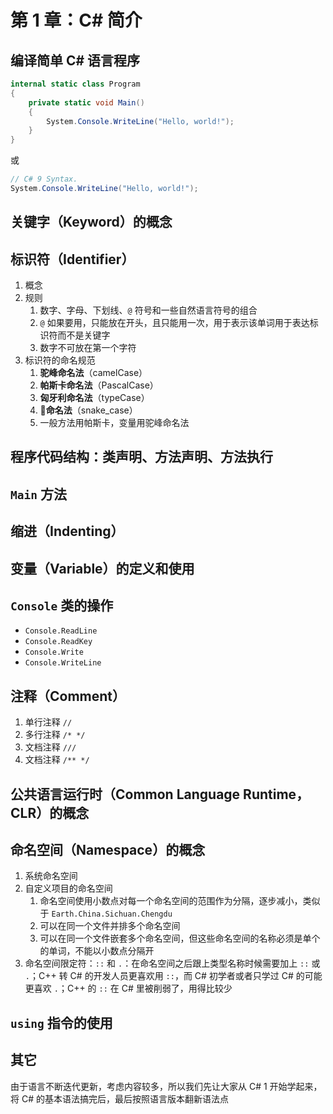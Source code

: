 # 第 1 章：C# 简介

## 编译简单 C# 语言程序

```csharp
internal static class Program
{
    private static void Main()
    {
        System.Console.WriteLine("Hello, world!");
    }
}
```

或

```csharp
// C# 9 Syntax.
System.Console.WriteLine("Hello, world!");
```

## **关键字**（Keyword）的概念

## **标识符**（Identifier）

1. 概念
2. 规则
   1. 数字、字母、下划线、`@` 符号和一些自然语言符号的组合
   2. `@` 如果要用，只能放在开头，且只能用一次，用于表示该单词用于表达标识符而不是关键字
   3. 数字不可放在第一个字符
3. 标识符的命名规范
   1. **驼峰命名法**（camelCase）
   2. **帕斯卡命名法**（PascalCase）
   3. **匈牙利命名法**（typeCase）
   4. **🐍命名法**（snake_case）
   5. 一般方法用帕斯卡，变量用驼峰命名法

## 程序代码结构：类声明、方法声明、方法执行

## `Main` 方法

## **缩进**（Indenting）

## **变量**（Variable）的定义和使用

## `Console` 类的操作

* `Console.ReadLine`
* `Console.ReadKey`
* `Console.Write`
* `Console.WriteLine`

## **注释**（Comment）

1. 单行注释 `//`
2. 多行注释 `/* */`
3. 文档注释 `///`
4. 文档注释 `/** */`

## **公共语言运行时**（Common Language Runtime，CLR）的概念

## **命名空间**（Namespace）的概念

  1. 系统命名空间
  2. 自定义项目的命名空间
     1. 命名空间使用小数点对每一个命名空间的范围作为分隔，逐步减小，类似于 `Earth.China.Sichuan.Chengdu`
     2. 可以在同一个文件并排多个命名空间
     3. 可以在同一个文件嵌套多个命名空间，但这些命名空间的名称必须是单个的单词，不能以小数点分隔开
  3. 命名空间限定符：`::` 和 `.`：在命名空间之后跟上类型名称时候需要加上 `::` 或 `.`；C++ 转 C# 的开发人员更喜欢用 `::`，而 C# 初学者或者只学过 C# 的可能更喜欢 `.`；C++ 的 `::` 在 C# 里被削弱了，用得比较少

## `using` 指令的使用

## 其它

由于语言不断迭代更新，考虑内容较多，所以我们先让大家从 C# 1 开始学起来，将 C# 的基本语法搞完后，最后按照语言版本翻新语法点